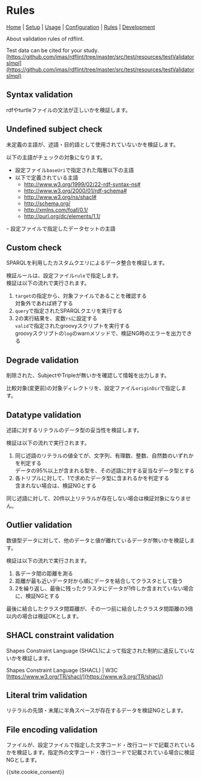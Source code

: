 # Rules

[Home](index.md) |
[Setup](setup.md) |
[Usage](usage.md) |
[Configuration](config.md) |
[Rules](rules.md) |
[Development](developer.md)

About validation rules of rdflint.

Test data can be cited for your study.
[https://github.com/imas/rdflint/tree/master/src/test/resources/testValidatorsImpl](https://github.com/imas/rdflint/tree/master/src/test/resources/testValidatorsImpl)


## Syntax validation

rdfやturtleファイルの文法が正しいかを検証します。

## Undefined subject check

未定義の主語が、述語・目的語として使用されていないかを検証します。

以下の主語がチェックの対象になります。

- 設定ファイル``baseUri``で指定された階層以下の主語
- 以下で定義されている主語
   - http://www.w3.org/1999/02/22-rdf-syntax-ns#
   - http://www.w3.org/2000/01/rdf-schema#
   - http://www.w3.org/ns/shacl#
   - http://schema.org/
   - http://xmlns.com/foaf/0.1/
   - http://purl.org/dc/elements/1.1/

ｰ 設定ファイルで指定したデータセットの主語

## Custom check

SPARQLを利用したカスタムクエリによるデータ整合を検証します。

検証ルールは、設定ファイル``rule``で指定します。  
検証は以下の流れで実行されます。

1. ``target``の指定から、対象ファイルであることを確認する  
   対象外であれば終了する
2. ``query``で指定されたSPARQLクエリを実行する
3. 2の実行結果を、変数``rs``に設定する  
   ``valid``で指定されたgroovyスクリプトを実行する  
   groovyスクリプトの``log``のwarnメソッドで、検証NG時のエラーを出力できる

## Degrade validation

削除された、SubjectやTripleが無いかを確認して情報を出力します。

比較対象(変更前)の対象ディレクトリを、設定ファイル``originDir``で指定します。

## Datatype validation

述語に対するリテラルのデータ型の妥当性を検証します。

検証は以下の流れで実行されます。

1. 同じ述語のリテラルの値全てが、文字列、有理数、整数、自然数のいずれかを判定する  
   データの95%以上が含まれる型を、その述語に対する妥当なデータ型とする
2. 各トリプルに対して、1で求めたデータ型に含まれるかを判定する  
   含まれない場合は、検証NGとする

同じ述語に対して、20件以上リテラルが存在しない場合は検証対象になりません。

## Outlier validation

数値型データに対して、他のデータと値が離れているデータが無いかを検証します。

検証は以下の流れで実行されます。

1. 各データ間の距離を測る
2. 距離が最も近いデータ対から順にデータを結合してクラスタとして扱う
3. 2を繰り返し、最後に残ったクラスタにデータが1件しか含まれていない場合に、検証NGとする

最後に結合したクラスタ間距離が、その一つ前に結合したクラスタ間距離の3倍以内の場合は検証OKとします。

## SHACL constraint validation

Shapes Constraint Language (SHACL)によって指定された制約に違反していないかを検証します。

Shapes Constraint Language (SHACL) | W3C  
[https://www.w3.org/TR/shacl/](https://www.w3.org/TR/shacl/)

## Literal trim validation

リテラルの先頭・末尾に半角スペースが存在するデータを検証NGとします。

## File encoding validation

ファイルが、設定ファイルで指定した文字コード・改行コードで記載されているかを検証します。指定外の文字コード・改行コードで記載されている場合に検証NGとします。

{{site.cookie_consent}}

